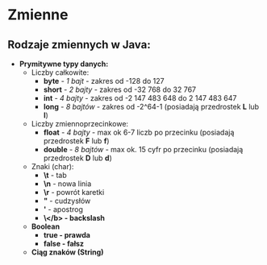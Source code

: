 # Zmienne

## Rodzaje zmiennych w Java:

- **Prymitywne typy danych:**
  - Liczby całkowite:
    - **byte** - _1 bajt_ - zakres od -128 do 127
    - **short** - _2 bajty_ - zakres od -32 768 do 32 767
    - **int** - _4 bajty_ - zakres od -2 147 483 648 do 2 147 483 647
    - **long** - _8 bajtów_ - zakres od -2^64-1 (posiadają przedrostek **L** lub **l**)
  - Liczby zmiennoprzecinkowe:
    - **float** - _4 bajty_ - max ok 6-7 liczb po przecinku (posiadają przedrostek **F** lub **f**)
    - **double** - _8 bajtów_ - max ok. 15 cyfr po przecinku (posiadają przedrostek **D** lub **d**)
  - Znaki (char):
    - **\t** - tab
    - **\n** - nowa linia
    - **\r** - powrót karetki
    - **\"** - cudzysłów
    - **\'** - apostrog
    - <b>\\\</b> - backslash
  - Boolean
    - **true** - prawda
    - **false** - fałsz
  - Ciąg znaków (**String**)
